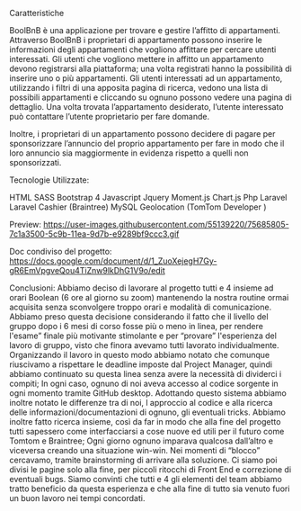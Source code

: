 Caratteristiche

BoolBnB è una applicazione per trovare e gestire l’affitto di appartamenti. Attraverso BoolBnB i proprietari di appartamento possono inserire le informazioni degli appartamenti che vogliono affittare per cercare utenti interessati. Gli utenti che vogliono mettere in affitto un appartamento devono registrarsi alla piattaforma; una volta registrati hanno la possibilità di inserire uno o più appartamenti. Gli utenti interessati ad un appartamento, utilizzando i filtri di una apposita pagina di ricerca, vedono una lista di possibili appartamenti e cliccando su ognuno possono vedere una pagina di dettaglio. Una volta trovata l’appartamento desiderato, l’utente interessato può contattare l’utente proprietario per fare domande.

Inoltre, i proprietari di un appartamento possono decidere di pagare per sponsorizzare l’annuncio del proprio appartamento per fare in modo che il loro annuncio sia maggiormente in evidenza rispetto a quelli non sponsorizzati.

Tecnologie Utilizzate:

HTML
SASS
Bootstrap 4
Javascript
Jquery
Moment.js
Chart.js
Php
Laravel
Laravel Cashier (Braintree)
MySQL
Geolocation (TomTom Developer )

Preview: https://user-images.githubusercontent.com/55139220/75685805-7c1a3500-5c9b-11ea-9d7b-e9289bf9ccc3.gif


Doc condiviso del progetto: https://docs.google.com/document/d/1_ZuoXejegH7Gy-gR6EmVpgveQou4TiZnw9lkDhG1V9o/edit

Conclusioni:
Abbiamo deciso di lavorare al progetto tutti e 4 insieme ad orari Boolean (6 ore al giorno su zoom) mantenendo la nostra routine ormai acquisita senza sconvolgere troppo orari e modalità di comunicazione.
Abbiamo preso questa decisione considerando il fatto che il livello del gruppo dopo i 6 mesi di corso fosse più o meno in linea, per rendere l'esame” finale più motivante stimolante e per “provare” l'esperienza del lavoro di gruppo, visto che finora avevamo tutti lavorato individualmente.
Organizzando il lavoro in questo modo abbiamo notato che comunque riuscivamo a rispettare le deadline imposte dal Project Manager, quindi abbiamo continuato su questa linea senza avere la necessità di dividerci i compiti; In ogni caso, ognuno di noi aveva accesso al codice sorgente in ogni momento tramite GitHub desktop.
Adottando questo sistema abbiamo inoltre notato le differenze tra di noi, l approccio al codice e alla ricerca delle informazioni/documentazioni di ognuno, gli eventuali tricks.
Abbiamo inoltre fatto ricerca insieme, così da far in modo che alla fine del progetto tutti sapessero come interfacciarsi a cose nuove ed utili per il futuro come Tomtom e Braintree; Ogni giorno ognuno imparava qualcosa dall’altro e viceversa creando una situazione win-win.
Nei momenti di “blocco” cercavamo, tramite brainstorming di arrivare alla soluzione.
Ci siamo poi divisi le pagine solo alla fine, per piccoli ritocchi di Front End e correzione di eventuali bugs.
Siamo convinti che tutti e 4 gli elementi del team abbiamo tratto beneficio da questa esperienza e che alla fine di tutto sia venuto fuori un buon lavoro nei tempi concordati.

